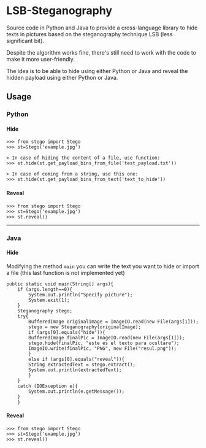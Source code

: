 # LSB-Steganography

Source code in Python and Java to provide a cross-language library to hide texts in pictures based on the steganography technique LSB (less significant bit).

Despite the algorithm works fine, there's still need to work with the code to make it more user-friendly.

The idea is to be able to hide using either Python or Java and reveal the hidden payload using either Python or Java.

## Usage

### Python

#### Hide
```
>>> from stego import Stego
>>> st=Stego('example.jpg')

> In case of hiding the content of a file, use function:
>>> st.hide(st.get_payload_bins_from_file('test_payload.txt'))

> In case of coming from a string, use this one:
>>> st.hide(st.get_payload_bins_from_text('text_to_hide'))
```

#### Reveal
```
>>> from stego import Stego
>>> st=Stego('example.jpg')
>>> st.reveal()
```
------

### Java

#### Hide
Modifying the method `main` you can write the text you want to hide or import a file (this last function is not implemented yet)

```
public static void main(String[] args){
	if (args.length==0){
	    System.out.println("Specify picture");
	    System.exit(1);
	}
	Steganography stego;
	try{
	    BufferedImage originalImage = ImageIO.read(new File(args[1]));
	    stego = new Steganography(originalImage);
	    if (args[0].equals("hide")){
		BufferedImage finalPic = ImageIO.read(new File(args[1]));
		stego.hide(finalPic, "este es el texto para ocultare");
		ImageIO.write(finalPic, "PNG", new File("resul.png"));
	    }
	    else if (args[0].equals("reveal")){
		String extractedText = stego.extract();
		System.out.println(extractedText);
	    }
	}
	catch (IOException e){
	    System.out.println(e.getMessage());
	}
    }
```

#### Reveal
```
>>> from stego import Stego
>>> st=Stego('example.jpg')
>>> st.reveal()
```
